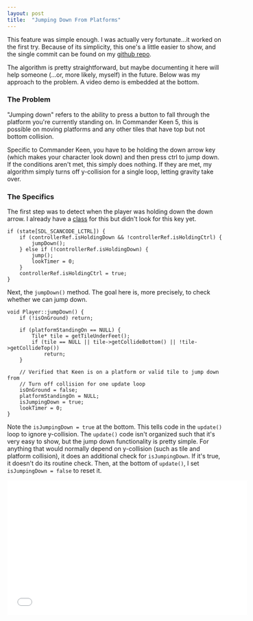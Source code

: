```yaml
---
layout: post
title:  "Jumping Down From Platforms"
---
```

This feature was simple enough. I was actually very fortunate...it worked on
the first try. Because of its simplicity, this one's a little easier to show,
and the single commit can be found on my [github
repo](https://github.com/PlanetLotus/keen5-linux/commit/478e558128273ffd0bff4101a6d213475e3e9519).

The algorithm is pretty straightforward, but maybe documenting it here will
help someone (...or, more likely, myself) in the future. Below was my approach
to the problem. A video demo is embedded at the bottom.

### The Problem

"Jumping down" refers to the ability to press a button to fall through the
platform you're currently standing on. In Commander Keen 5, this is possible on
moving platforms and any other tiles that have top but not bottom collision.

Specific to Commander Keen, you have to be holding the down arrow key (which
makes your character look down) and then press ctrl to jump down. If
the conditions aren't met, this simply does nothing. If they are met, my
algorithm simply turns off y-collision for a single loop, letting gravity take over.

### The Specifics

The first step was to detect when the player was holding down the down arrow. I
already have a
[class](https://github.com/PlanetLotus/keen5-linux/blob/master/src/Controller.cpp)
for this but didn't look for this key yet.

```
if (state[SDL_SCANCODE_LCTRL]) {
    if (controllerRef.isHoldingDown && !controllerRef.isHoldingCtrl) {
        jumpDown();
    } else if (!controllerRef.isHoldingDown) {
        jump();
        lookTimer = 0;
    }
    controllerRef.isHoldingCtrl = true;
}
```

Next, the `jumpDown()` method. The goal here is, more precisely, to check
whether we can jump down.

```
void Player::jumpDown() {
    if (!isOnGround) return;

    if (platformStandingOn == NULL) {
        Tile* tile = getTileUnderFeet();
        if (tile == NULL || tile->getCollideBottom() || !tile->getCollideTop())
            return;
    }

    // Verified that Keen is on a platform or valid tile to jump down from
    // Turn off collision for one update loop
    isOnGround = false;
    platformStandingOn = NULL;
    isJumpingDown = true;
    lookTimer = 0;
}
```

Note the `isJumpingDown = true` at the bottom. This tells code in the
`update()` loop to ignore y-collision. The `update()` code isn't organized such
that it's very easy to show, but the jump down functionality is pretty simple.
For anything that would normally depend on y-collision (such as tile and
platform collision), it does an additional check for `isJumpingDown`.
If it's true, it doesn't do its routine check. Then, at the bottom of
`update()`, I set `isJumpingDown = false` to reset it.

<iframe width="560" height="315" src="//www.youtube.com/embed/0dpIANDihlI" frameborder="0" allowfullscreen></iframe>
